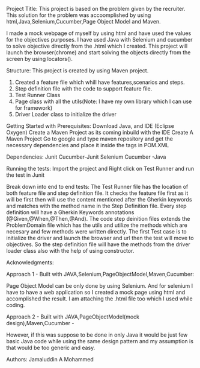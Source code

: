 Project Title:
This project is based on the problem given by the recruiter. This solution for the problem was accoomplished by using html,Java,Selenium,Cucumber,Page Object Model and Maven.

I made a mock webpage of myself by using html and have used the values for the objectives purposes. I have used Java with Selenium and cucumber to solve objective directly from the .html which I created. This project will launch the browser(chrome) and start solving the objects directly from the screen by using locators(<tagName><id><ClassName>).

Structure:
This project is created by using Maven project.
1. Created a feature file which whill have features,scenarios and steps. 
2. Step definition file with the code to support feature file. 
3. Test Runner Class
4. Page class with all the utils(Note: I have my own library which I can use for framework)
5. Driver Loader class to initialize the driver


Getting Started with Prerequisites:
Download Java, and IDE (Eclipse Oxygen)
Create a Maven Project as its coming inbuild with the IDE
Create A Maven Project
Go to google and type maven repository and get the necessary dependencies and place it inside the <dependencies> </dependencies> tags in POM.XML

Dependencies:
Junit
Cucumber-Junit
Selenium
Cucumber -Java


Running the tests:
Import the project and Right click on Test Runner and run the test in Junit

Break down into end to end tests:
The Test Runner file has the location of both feature file and step definition file. It checks the feature file first as it will be first then will use the content mentioned after the Gherkin keywords and matches with the method name in the Step Definition file. Every step definition will have a Gherkin Keywords annotations (@Given,@When,@Then,@And). The code step deinition files extends the ProblemDomain file which has the utils and utilize the methods which are necesary and few methods were written directly. The first Test case is to initialize the driver and launch the browser and url then the test will move to objectives. So the step definition file will have the methods from the driver loader class also with the help of using constructor. 


Acknowledgments:

Approach 1 - Built with JAVA,Selenium,PageObjectModel,Maven,Cucumber:

Page Object Model can be only done by using Selenium. And for selenium I have to have a web application so I created a mock page using html and accomplished the result. I am attaching the .html file too which I used while coding.


Approach 2  - Built with JAVA,PageObjectModel(mock design),Maven,Cucumber -
 
However, if this was suppose to be done in only Java it would be just few basic Java code while using the same design pattern and my assumption is that would be too generic and easy.


Authors:
Jamaluddin A Mohammed





